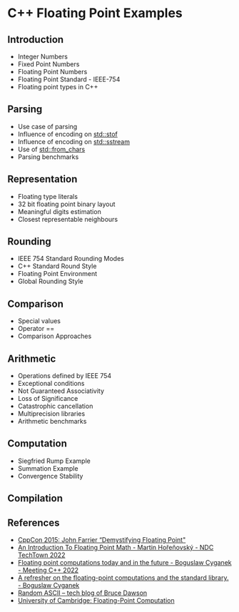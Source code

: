 # C++ Floating Point Examples 

## Introduction
* Integer Numbers
* Fixed Point Numbers
* Floating Point Numbers
* Floating Point Standard - IEEE-754
* Floating point types in C++

## Parsing
* Use case of parsing
* Influence of encoding on [std::stof](https://en.cppreference.com/w/cpp/string/basic_string/stof)
* Influence of encoding on [std::sstream](https://en.cppreference.com/w/cpp/io/basic_stringstream)
* Use of [std::from_chars](https://en.cppreference.com/w/cpp/utility/from_chars)
* Parsing benchmarks

## Representation
* Floating type literals
* 32 bit floating point binary layout
* Meaningful digits estimation
* Closest representable neighbours

## Rounding
* IEEE 754 Standard Rounding Modes
* C++ Standard Round Style
* Floating Point Environment
* Global Rounding Style

## Comparison
* Special values
* Operator ==
* Comparison Approaches

## Arithmetic
* Operations defined by IEEE 754
* Exceptional conditions
* Not Guaranteed Associativity
* Loss of Significance
* Catastrophic cancellation
* Multiprecision libraries
* Arithmetic benchmarks

## Computation
* Siegfried Rump Example
* Summation Example
* Convergence Stability

## Compilation

## References
* [CppCon 2015: John Farrier “Demystifying Floating Point"](https://www.youtube.com/watch?v=k12BJGSc2Nc)
* [An Introduction To Floating Point Math - Martin Hořeňovský - NDC TechTown 2022](https://www.youtube.com/watch?v=kmQQtoQ-Moc)
* [Floating point computations today and in the future - Boguslaw Cyganek - Meeting C++ 2022](https://www.youtube.com/watch?v=NCKv0TBCj0g)
* [A refresher on the floating-point computations and the standard library. - Boguslaw Cyganek](https://www.youtube.com/watch?v=7aZbYJ5UTC8)
* [Random ASCII – tech blog of Bruce Dawson](https://randomascii.wordpress.com/category/floating-point/)
* [University of Cambridge: Floating-Point Computation](https://www.cl.cam.ac.uk/teaching/1011/FPComp/)